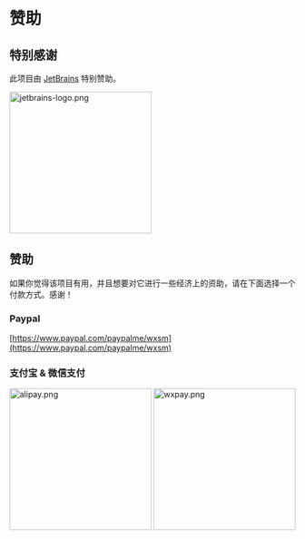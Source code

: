 # 赞助

## 特别感谢

此项目由 [JetBrains](https://www.jetbrains.com/?from=uiv) 特别赞助。

<p>
<a href="https://www.jetbrains.com/?from=uiv"><img width="250" src="https://static.wxsm.space/others/jetbrains-logo.png" alt="jetbrains-logo.png"></a>
</p>

## 赞助

如果你觉得该项目有用，并且想要对它进行一些经济上的资助，请在下面选择一个付款方式。感谢！

### Paypal

[https://www.paypal.com/paypalme/wxsm](https://www.paypal.com/paypalme/wxsm)

### 支付宝 & 微信支付

<p>
<img width="250" src="https://static.wxsm.space/pay/alipay.png" alt="alipay.png">
<img width="250" src="https://static.wxsm.space/pay/wxpay.png" alt="wxpay.png">
</p>
